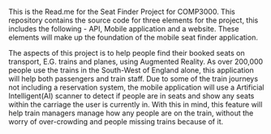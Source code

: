 This is the Read.me for the Seat Finder Project for COMP3000. 
This repository contains the source code for three elements for the project, this includes the following - 
API, Mobile application and a website. 
These elements will make up the foundation of the mobile seat finder application.

The aspects of this project is to help people find their booked seats on transport, E.G. trains and planes, using Augmented Reality. As over 200,000 people use the trains in the South-West of England alone, this application will help both passengers and train staff. Due to some of the train journeys not including a reservation system, the mobile application will use a Artificial Intelligent(AI) scanner to detect if people are in seats and show any seats within the carriage the user is currently in. 
With this in mind, this feature will help train managers manage how any people are on the train, without the worry of over-crowding and people missing trains because of it. 


